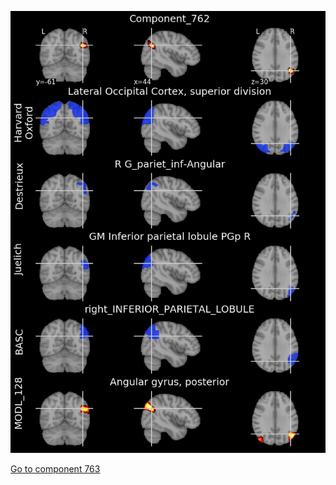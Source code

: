


![762](preliminary/762.jpg "Component 762")

[Go to component 763](https://parietal-inria.github.io/MODL_atlas/1024/763 "Component 763")